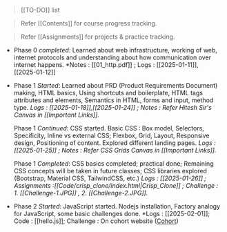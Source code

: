 >[[TO-DO]] list

>Refer [[Contents]] for course progress tracking.

>Refer [[Assignments]] for projects & practice tracking.

- Phase 0 *completed*: 
	Learned about web infrastructure, working of web, internet protocols and understanding about how communication over internet happens. *Notes : [[01_http.pdf]] ; Logs : [[2025-01-11]], [[2025-01-12]]

- Phase 1 *Started*: 
	Learned about PRD (Product Requirements Document) making, HTML basics, Using shortcuts and boilerplate, HTML tags attributes and elements, Semantics in HTML, forms and input, method type. *Logs : [[2025-01-18]],[[2025-01-24]]  ; Notes : Refer Hitesh Sir's Canvas in [[Important Links]].*
	
  Phase 1 *Continued*: 
	CSS started. Basic CSS : Box model, Selectors, Specificity, Inline vs external CSS; Flexbox, Grid, Layout, Responsive design, Positioning of content. Explored different landing pages. *Logs : [[2025-01-25]] ; Notes : Refer CSS Grids Canvas in [[Important Links]].* 

	Phase 1 *Completed*:
	CSS basics completed; practical done; Remaining CSS concepts will be taken in future classes; CSS libraries explored (Bootstrap, Material CSS, TailwindCSS, etc.) *Logs : [[2025-01-26]] ; Assignments :[[Code/crisp_clone/index.html|Crisp_Clone]] ; Challenge : 1. [[Challenge-1.JPG]] , 2. [[Challenge-2.JPG]].*

- Phase 2 *Started*:
	JavaScript started. Nodejs installation, Factory analogy for JavaScript,
	some basic challenges done. *Logs : [[2025-02-01]]; Code : [[hello.js]];
	Challenge : On cohort website ([Cohort](https://courses.chaicode.com/learn/batch/Web-Dev-Cohort))



